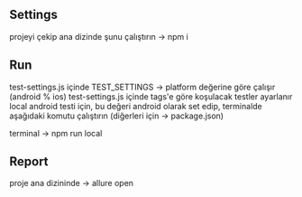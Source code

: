 

## Settings

projeyi çekip ana dizinde şunu çalıştırın -> npm i

## Run

test-settings.js içinde TEST_SETTINGS -> platform değerine göre çalışır (android % ios)
test-settings.js içinde tags'e göre koşulacak testler ayarlanır
local android testi için, bu değeri android olarak set edip, terminalde aşağıdaki komutu çalıştırın (diğerleri için -> package.json)

terminal -> npm run local

## Report

proje ana dizininde -> allure open
